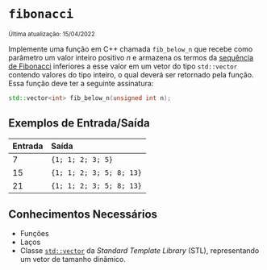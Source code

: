 # `fibonacci`
<sup>Última atualização: 15/04/2022</sup>

Implemente uma função em C++ chamada `fib_below_n` que recebe como parâmetro um valor inteiro positivo *n* e armazena os termos da [sequência de Fibonacci](https://pt.wikipedia.org/wiki/Sequência_de_Fibonacci) inferiores a esse valor em um vetor do tipo `std::vector` contendo valores do tipo inteiro, o qual deverá ser retornado pela função. Essa função deve ter a seguinte assinatura:

```c++
std::vector<int> fib_below_n(unsigned int n);
```

## Exemplos de Entrada/Saída
Entrada | Saída
---- | :-----
7 | `{1; 1; 2; 3; 5}`
15 | `{1; 1; 2; 3; 5; 8; 13}`
21 | `{1; 1; 2; 3; 5; 8; 13}`

## Conhecimentos Necessários
- Funções
- Laços
- Classe [`std::vector`](https://www.cplusplus.com/reference/vector/vector/) da *Standard Template Library* (STL), representando um vetor de tamanho dinâmico.
